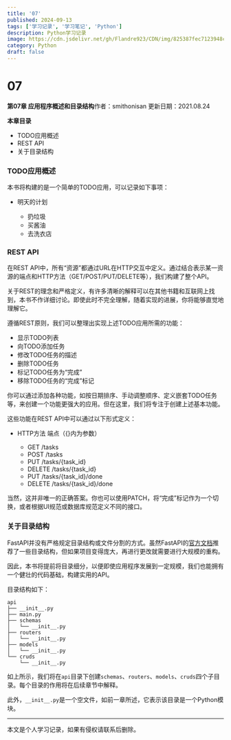 ```yaml
---
title: '07'
published: 2024-09-13
tags: ['学习记录', '学习笔记', 'Python']
description: Python学习记录
image: https://cdn.jsdelivr.net/gh/Flandre923/CDN/img/825387fec7123948c684825bc2b80d37e24a2aadf47a9b6f392427aa8a048b6d.jpg
category: Python
draft: false
---
```



# 07

**第07章 应用程序概述和目录结构**作者：smithonisan 更新日期：2021.08.24

**本章目录**

* TODO应用概述
* REST API
* 关于目录结构

### TODO应用概述

本书将构建的是一个简单的TODO应用，可以记录如下事项：

* 明天的计划

  * 扔垃圾
  * 买酱油
  * 去洗衣店

### REST API

在REST API中，所有“资源”都通过URL在HTTP交互中定义。通过结合表示某一资源的端点和HTTP方法（GET/POST/PUT/DELETE等），我们构建了整个API。

关于REST的理念和严格定义，有许多清晰的解释可以在其他书籍和互联网上找到，本书不作详细讨论。即使此时不完全理解，随着实现的进展，你将能够直觉地理解它。

遵循REST原则，我们可以整理出实现上述TODO应用所需的功能：

* 显示TODO列表
* 向TODO添加任务
* 修改TODO任务的描述
* 删除TODO任务
* 标记TODO任务为“完成”
* 移除TODO任务的“完成”标记

你可以通过添加各种功能，如按日期排序、手动调整顺序、定义嵌套TODO任务等，来创建一个功能更强大的应用。但在这里，我们将专注于创建上述基本功能。

这些功能在REST API中可以通过以下形式定义：

* HTTP方法 端点（{}内为参数）

  * GET /tasks
  * POST /tasks
  * PUT /tasks/{task\_id}
  * DELETE /tasks/{task\_id}
  * PUT /tasks/{task\_id}/done
  * DELETE /tasks/{task\_id}/done

当然，这并非唯一的正确答案。你也可以使用PATCH，将“完成”标记作为一个切换，或者根据UI规范或数据库规范定义不同的接口。

### 关于目录结构

FastAPI并没有严格规定目录结构或文件分割的方式。虽然FastAPI的[官方文档](https://fastapi.tiangolo.com/)推荐了一些目录结构，但如果项目变得庞大，再进行更改就需要进行大规模的重构。

因此，本书将提前将目录细分，以便即使应用程序发展到一定规模，我们也能拥有一个健壮的代码基础，构建实用的API。

目录结构如下：

```text
api
├── __init__.py
├── main.py
├── schemas
│   └── __init__.py
├── routers
│   └── __init__.py
├── models
│   └── __init__.py
└── cruds
    └── __init__.py
```

如上所示，我们将在`api`​目录下创建`schemas`​、`routers`​、`models`​、`cruds`​四个子目录。每个目录的作用将在后续章节中解释。

此外，`__init__.py`​是一个空文件，如前一章所述，它表示该目录是一个Python模块。

---
本文是个人学习记录，如果有侵权请联系后删除。
